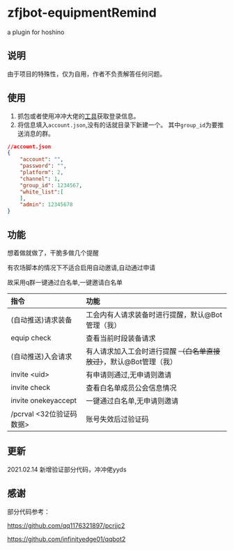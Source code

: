 # zfjbot-equipmentRemind

a plugin for hoshino

## 说明

由于项目的特殊性，仅为自用，作者不负责解答任何问题。

## 使用

1. 抓包或者使用冲冲大佬的[工具](https://github.com/qq1176321897/pcrjjc2)获取登录信息。
2. 将信息填入`account.json`,没有的话就目录下新建一个。
其中`group_id`为要推送消息的群。

```json
//account.json
{
    "account": "",
    "password": "",
    "platform": 2,
    "channel": 1,
    "group_id": 1234567,
    "white_list":[
    ],
    "admin": 12345678
}
```

## 功能

想着做就做了，干脆多做几个提醒

有农场脚本的情况下不适合启用自动邀请,自动通过申请

故采用q群一键通过白名单,一键邀请白名单


| 指令 | 功能 |
| :- | :- |
| (自动推送)请求装备 | 工会内有人请求装备时进行提醒，默认@Bot管理（我） |
| equip check | 查看当前时段装备请求 |
| (自动推送)入会请求 | 有人请求加入工会时进行提醒 ~~（白名单直接放过）~~，默认@Bot管理（我） |
| invite \<uid> | 有申请则通过,无申请则邀请 |
| invite check | 查看白名单成员公会信息情况 |
| invite onekeyaccept | 一键通过白名单,无申请则邀请 |
| /pcrval <32位验证码数据> | 账号失效后过验证码 |

## 更新

2021.02.14 新增验证部分代码，冲冲佬yyds

## 感谢

部分代码参考：

<https://github.com/qq1176321897/pcrjjc2>

<https://github.com/infinityedge01/qqbot2>